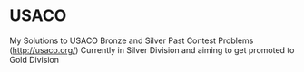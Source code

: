 # USACO

My Solutions to USACO Bronze and Silver Past Contest Problems (http://usaco.org/) 
Currently in Silver Division and aiming to get promoted to Gold Division
